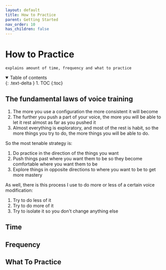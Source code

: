 ```yaml
---
layout: default
title: How to Practice
parent: Getting Started
nav_order: 10
has_children: false
---
```


# How to Practice
```
explains amount of time, frequency and what to practice
```
<details open markdown="block">
  <summary>
    Table of contents
  </summary>
{: .text-delta }
1. TOC
{:toc}
</details>

## The fundamental laws of voice training
1. The more you use a configuration the more consistent it will become
2. The further you push a part of your voice, the more you will be able to let it rest almost as far as you pushed it
3. Almost everything is exploratory, and most of the rest is habit, so the more things you try to do, the more things you will be able to do.
 
So the most tenable strategy is:

1. Do practice in the direction of the things you want
2. Push things past where you want them to be so they become comfortable where you want them to be
3. Explore things in opposite directions to where you want to be to get more mastery

As well, there is this process I use to do more or less of a certain voice modification:

1. Try to do less of it
2. Try to do more of it
3. Try to isolate it so you don't change anything else

## Time

## Frequency

## What To Practice
